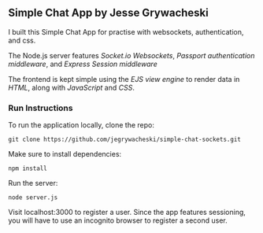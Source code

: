 ## Simple Chat App by Jesse Grywacheski

I built this Simple Chat App for practise with websockets, authentication, and css.

The Node.js server features *Socket.io Websockets*,  *Passport authentication middleware*, and *Express Session middleware*

The frontend is kept simple using the *EJS view engine* to render data in *HTML*, along with *JavaScript* and *CSS*.

### Run Instructions

To run the application locally, clone the repo:

``` git clone https://github.com/jegrywacheski/simple-chat-sockets.git ```

Make sure to install dependencies:

``` npm install ```

Run the server:

``` node server.js ```

Visit localhost:3000 to register a user. Since the app features sessioning, you will have to use an incognito browser to register a second user. 
